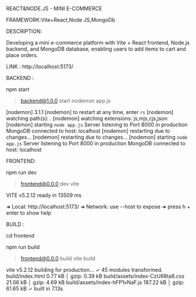 REACT&NODE.JS - MINI E-COMMERCE 

FRAMEWORK:Vite+React,Node JS,MongoDb

DESCRIPTION:

Developing a mini e-commerce platform with Vite + React frontend, Node.js backend, and MongoDB
database, enabling users to add items to cart and place orders.

LINK : http://localhost:5173/

BACKEND :

npm start

> backend@1.0.0 start
> nodemon app.js

[nodemon] 3.1.1
[nodemon] to restart at any time, enter `rs`
[nodemon] watching path(s): *.*
[nodemon] watching extensions: js,mjs,cjs,json
[nodemon] starting `node app.js`
Server listening to Port 8000 in production
MongoDB connected to host: localhost
[nodemon] restarting due to changes...
[nodemon] restarting due to changes...
[nodemon] starting `node app.js`
Server listening to Port 8000 in production
MongoDB connected to host: localhost

FRONTEND:

npm run dev

> frontend@0.0.0 dev
> vite


  VITE v5.2.12  ready in 13509 ms

  ➜  Local:   http://localhost:5173/
  ➜  Network: use --host to expose
  ➜  press h + enter to show help

BUILD :

cd frontend

npm run build

> frontend@0.0.0 build
> vite build

vite v5.2.12 building for production...
✓ 45 modules transformed.
build/index.html                   0.77 kB │ gzip:  0.39 kB
build/assets/index-CzU68ta8.css   21.06 kB │ gzip:  4.69 kB
build/assets/index-hFP1vNaF.js   187.22 kB │ gzip: 61.65 kB
✓ built in 7.13s

